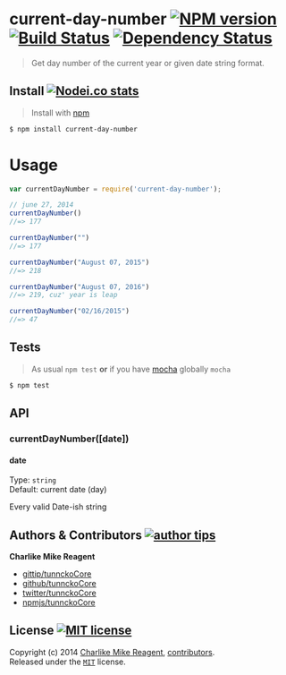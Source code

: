 # current-day-number [![NPM version][npmjs-img]][npmjs-url] [![Build Status][travis-img]][travis-url] [![Dependency Status][depstat-img]][depstat-url]

> Get day number of the current year or given date string format.


## Install [![Nodei.co stats][npmjs-install]][npmjs-url] 

> Install with [npm](https://npmjs.org)

```bash
$ npm install current-day-number
```


# Usage
```js
var currentDayNumber = require('current-day-number');

// june 27, 2014
currentDayNumber()
//=> 177

currentDayNumber("")
//=> 177

currentDayNumber("August 07, 2015")
//=> 218

currentDayNumber("August 07, 2016")
//=> 219, cuz' year is leap

currentDayNumber("02/16/2015")
//=> 47
```


## Tests
> As usual `npm test` **or** if you have [mocha][mocha-url] globally `mocha`

```bash
$ npm test
```


## API

### currentDayNumber([date])

#### date

Type: `string`  
Default: current date (day)

Every valid Date-ish string   

## Authors & Contributors [![author tips][author-gittip-img]][author-gittip]
**Charlike Mike Reagent**
+ [gittip/tunnckoCore][author-gittip]
+ [github/tunnckoCore][author-github]
+ [twitter/tunnckoCore][author-twitter]
+ [npmjs/tunnckoCore][author-npmjs]


## License [![MIT license][license-img]][license-url]
Copyright (c) 2014 [Charlike Mike Reagent][author-website], [contributors](https://github.com/tunnckoCore/current-day-number/graphs/contributors).  
Released under the [`MIT`][license-url] license.


[mocha-url]: https://github.com/visionmedia/mocha

[npmjs-url]: http://npm.im/current-day-number
[npmjs-img]: http://img.shields.io/npm/v/current-day-number.svg
[npmjs-install]: https://nodei.co/npm/current-day-number.png?mini=true

[license-url]: https://github.com/tunnckoCore/current-day-number/blob/master/license.md
[license-img]: http://img.shields.io/badge/license-MIT-blue.svg

[travis-url]: https://travis-ci.org/tunnckoCore/current-day-number
[travis-img]: https://travis-ci.org/tunnckoCore/current-day-number.svg?branch=master

[depstat-url]: https://david-dm.org/tunnckoCore/current-day-number
[depstat-img]: https://david-dm.org/tunnckoCore/current-day-number.svg

[author-gittip-img]: http://img.shields.io/gittip/tunnckoCore.svg
[author-gittip]: https://www.gittip.com/tunnckoCore
[author-github]: https://github.com/tunnckoCore
[author-twitter]: https://twitter.com/tunnckoCore

[author-website]: http://www.whistle-bg.tk
[author-npmjs]: https://npmjs.org/~tunnckocore
